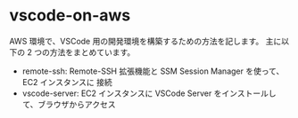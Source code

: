 # vscode-on-aws

AWS 環境で、VSCode 用の開発環境を構築するための方法を記します。
主に以下の 2 つの方法をまとめています。

- remote-ssh: Remote-SSH 拡張機能と SSM Session Manager を使って、EC2 インスタンスに 接続
- vscode-server: EC2 インスタンスに VSCode Server をインストールして、ブラウザからアクセス
